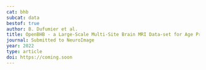 ```yaml
---
cat: bhb
subcat: data
bestof: true
author: B. Dufumier et al.
title: OpenBHB - a Large-Scale Multi-Site Brain MRI Data-set for Age Prediction and Debiasin
journal: Submitted to NeuroImage
year: 2022
type: article
doi: https://coming.soon
---
```

